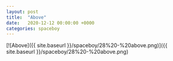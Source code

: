 ```yaml
---
layout: post
title:  "Above"
date:   2020-12-12 00:00:00 +0000
categories: spaceboy
---
```


[![Above]({{ site.baseurl }}/spaceboy/28%20-%20above.png)]({{ site.baseurl }}/spaceboy/28%20-%20above.png)


